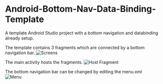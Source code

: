 # Android-Bottom-Nav-Data-Binding-Template
A template Android Studio project with a bottom navigation and databinding already setup.

The template contains 3 fragments which are connected by a bottom navigation bar.
 ![Screens](https://user-images.githubusercontent.com/34044928/159600010-840b7fd5-763d-4468-be35-4c1f2f2f20ab.png)

The main activity hosts the fragments.
![Host Fragment](https://user-images.githubusercontent.com/34044928/159600311-3263f04b-0bc1-4ab2-94b3-5c7068e98f6d.png)

The bottom navigation bar can be changed by editing the menu.xml
![Menu](https://user-images.githubusercontent.com/34044928/159600582-5658ffa9-0aa6-453c-9a19-7e3ebfd5530d.png)
